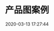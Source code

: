 ---
title: 产品图案例
date: 2020-03-13 17:27:44
cover: https://imgur.lzmun.com/picgo/20200315162309.jpg_/fw/600
style: photos
layout: album
permalink: /product-pattern-example/
photos:
- https://imgur.lzmun.com/picgo/20200315162309.jpg_/fw/1280
- https://imgur.lzmun.com/picgo/20200315162223.jpg_/fw/1280
- https://imgur.lzmun.com/picgo/20200315162224.jpg_/fw/1280
- https://imgur.lzmun.com/picgo/20200315162222.jpg_/fw/1280
- https://imgur.lzmun.com/picgo/20200315163047.jpg_/fw/1280
- https://imgur.lzmun.com/picgo/20200315162843.jpg_/fw/1280
- https://imgur.lzmun.com/picgo/20200315183027.jpg_/fw/1280
---